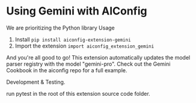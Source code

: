 # Using Gemini with AIConfig

We are prioritizing the Python library Usage

1. Install `pip install aiconfig-extension-gemini`
2. Import the extension `import aiconfig_extension_gemini`

And you're all good to go! This extension automatically updates the model parser registry with the model "gemini-pro". Check out the Gemini Cookbook in the aiconfig repo for a full example.



Development & Testing.


run pytest in the root of this extension source code folder.
